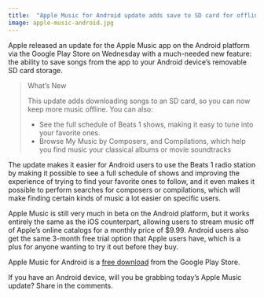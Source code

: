 ```yaml
---
title:  "Apple Music for Android update adds save to SD card for offline listening"
image: apple-music-android.jpg
---
```

Apple released an update for the Apple Music app on the Android platform via the Google Play Store on Wednesday with a much-needed new feature: the ability to save songs from the app to your Android device’s removable SD card storage.

>What’s New
>
>This update adds downloading songs to an SD card, so you can now keep more music offline. You can also:
>
>* See the full schedule of Beats 1 shows, making it easy to tune into your favorite ones.
>* Browse My Music by Composers, and Compilations, which help you find music your classical albums or movie soundtracks

The update makes it easier for Android users to use the Beats 1 radio station by making it possible to see a full schedule of shows and improving the experience of trying to find your favorite ones to follow, and it even makes it possible to perform searches for composers or compilations, which will make finding certain kinds of music a lot easier on specific users.

Apple Music is still very much in beta on the Android platform, but it works entirely the same as the iOS counterpart, allowing users to stream music off of Apple’s online catalogs for a monthly price of $9.99. Android users also get the same 3-month free trial option that Apple users have, which is a plus for anyone wanting to try it out before they buy.

Apple Music for Android is a [free download](https://play.google.com/store/apps/details?id=com.apple.android.music&hl=en) from the Google Play Store.

If you have an Android device, will you be grabbing today’s Apple Music update? Share in the comments.